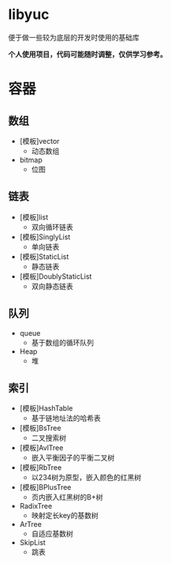 # libyuc
便于做一些较为底层的开发时使用的基础库

**个人使用项目，代码可能随时调整，仅供学习参考。**

# 容器
## 数组
- [模板]vector
  - 动态数组
- bitmap
  - 位图
## 链表
- [模板]list
  - 双向循环链表
- [模板]SinglyList
  - 单向链表
- [模板]StaticList
  - 静态链表
- [模板]DoublyStaticList
  - 双向静态链表
## 队列
- queue
  - 基于数组的循环队列
- Heap
  - 堆
## 索引
- [模板]HashTable
  - 基于链地址法的哈希表
- [模板]BsTree
  - 二叉搜索树
- [模板]AvlTree
  - 嵌入平衡因子的平衡二叉树
- [模板]RbTree
  - 以234树为原型，嵌入颜色的红黑树
- [模板]BPlusTree
  - 页内嵌入红黑树的B+树
- RadixTree
  - 映射定长key的基数树
- ArTree
  - 自适应基数树
- SkipList
  - 跳表